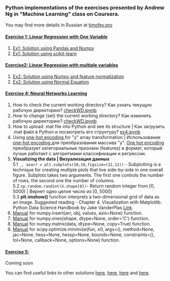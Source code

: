 ### Python implementations of the exercises presented by Andrew Ng in "Machine Learning" class on Coursera.  
You may find more details in Russian at [timofey.pro](https://timofey.pro/AI/Ng.html)  

#### [Exercise 1: Linear Regression with One Variable](https://github.com/TimofeyPro/ML-course-in-Python/tree/master/Exercise1:%20Linear%20Regression)

   1. [Ex1: Solution using Pandas and Numpy](https://github.com/TimofeyPro/ML-course-in-Python/blob/master/Exercise1:%20Linear%20Regression/ex1-v02.ipynb)
   2. [Ex1: Solution using scikit-learn](https://github.com/TimofeyPro/ML-course-in-Python/tree/master/Exercise2:%20Linear%20Regression%20with%20multiple%20variables)


#### [Exercise2: Linear Regression with multiple variables](https://github.com/TimofeyPro/ML-course-in-Python/tree/master/Exercise2:%20Linear%20Regression%20with%20multiple%20variables)

   1. [Ex2: Solution using Numpy and feature normalization](https://github.com/TimofeyPro/ML-course-in-Python/blob/master/Exercise2:%20Linear%20Regression%20with%20multiple%20variables/ex1-multi.ipynb)
   2. [Ex2: Solution using Normal Equation](https://github.com/TimofeyPro/ML-course-in-Python/blob/master/Exercise2:%20Linear%20Regression%20with%20multiple%20variables/ex1-Norm-Eqv.ipynb)

#### [Exercise 4: Neural Networks Learning](Exercise4_Neural_Networks_Learning)

1. How to check the current working directory? Как узнать текущую рабочую директорию? [checkWD.ipynb](Exercise4_Neural_Networks_Learning/checkWD.ipynb)  
2. How to change (set) the current working directory? Как изменить рабочую директорию? [checkWD.ipynb](Exercise4_Neural_Networks_Learning/checkWD.ipynb)
3. How to upload .mat file into Python and see its structure | Как загрузить .mat файл в Python и посмотреть его структуру? [ex4.ipynb](Exercise4_Neural_Networks_Learning/ex4.ipynb)
4. Using [one-hot encoding ](https://www.quora.com/What-is-one-hot-encoding-and-when-is-it-used-in-data-science) for  "y" array transformation | Использование [one-hot encoding ](https://www.quora.com/What-is-one-hot-encoding-and-when-is-it-used-in-data-science) для преобразования массива "y". [One hot encoding](https://scikit-learn.org/stable/modules/generated/sklearn.preprocessing.OneHotEncoder.html) преобразует категориальные признаки (features) в формат, который лучше работает с алгоритмами классификации и регрессии.  
5. **Visualizing the data | Визуализация данных**  
        5.1 ```_, axarr = plt.subplots(10,10,figsize=(12,12))``` - Subplotting is a technique for creating multiple plots that live side-by-side in one overall figure. Subplots takes two arguments. The first one controls the number of rows, the second one the number of columns.  
        5.2 ```np.random.randint(X.shape[0])```- Return random integer from [0, 5000) | Вернет одно целое число из [0, 5000)  
        5.3 **plt.imshow()** function interprets a two-dimensional grid of data as an image. Suggested reading - Chapter 4. Visualization with Matplotlib. Python Data Science Handbook by Jake VanderPlas [Link](https://www.oreilly.com/library/view/python-data-science/9781491912126/ch04.html).  
6. [Manual](https://docs.scipy.org/doc/numpy/reference/generated/numpy.insert.html) for numpy.insert(arr, obj, values, axis=None) function.  
7. [Manual](https://docs.scipy.org/doc/numpy/reference/generated/numpy.ones.html) for numpy.ones(shape, dtype=None, order='C') function.  
8. [Manual](https://docs.scipy.org/doc/numpy/reference/generated/numpy.matrix.html) for numpy.matrix(data, dtype=None, copy=True) function.  
9. [Manual](https://docs.scipy.org/doc/scipy-0.15.1/reference/generated/scipy.optimize.minimize.html) for scipy.optimize.minimize(fun, x0, args=(), method=None, jac=None, hess=None, hessp=None, bounds=None, constraints=(), tol=None, callback=None, options=None) function.  
        
  #### [Exercise 5:](Exercise4_Neural_Networks_Learning)      
        
  Coming soon
  
You can find useful links to other solutions [here](https://github.com/jdwittenauer/ipython-notebooks), [here](https://github.com/kaleko/CourseraML/blob/master/ex4/ex4.ipynb), [here](https://medium.com/analytics-vidhya/a-guide-to-using-logistic-regression-for-digit-recognition-with-python-codes-86aae6da10fe) and [here](https://github.com/andrewenoble/machine-learning-andrew-ng).
